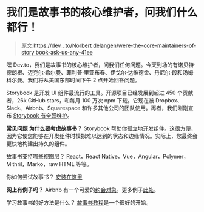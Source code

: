 # 我们是故事书的核心维护者，问我们什么都行！

> 原文:[https://dev . to/Norbert delangen/were-the-core-maintainers-of-story book-ask-us-any-41ee](https://dev.to/norbertdelangen/were-the-core-maintainers-of-storybook-ask-us-anything-41ee)

嘿 Dev.to，我们是故事书的核心维护者，问我们任何问题。今天到场的有诺贝特·德朗根、迈克尔·希尔曼、菲利普·里亚布春、伊戈尔·达维德金、丹尼尔·段和汤姆·科尔曼。我们将从美国东部时间下午 2 点开始回答问题。

Storybook 是开发 UI 组件最流行的工具。开源项目已经发展到超过 450 个贡献者，26k GitHub stars，和每月 100 万次 npm 下载。它现在被 Dropbox、Slack、Airbnb、Squarespace 和许多其他公司的团队使用。再者，我们刚刚宣布 [Storybook 有全职维护](https://medium.com/storybookjs/storybook-the-next-chapter-9d5c4939ab6)。

**常见问题**
**为什么要考虑故事书？**
Storybook 帮助你孤立地开发组件。这很方便，因为它使您能够在开发组件时模拟难以达到的状态和边缘情况。实际上，您最终会更快地构建出持久的组件。

故事书支持哪些视图层？
React，React Native，Vue，Angular，Polymer，Mithril，Marko，raw HTML 等等。

你如何尝试故事书？
[安装在这里](https://storybook.js.org/)

**网上有例子吗？**
Airbnb 有一个可爱的[约会对象](http://airbnb.io/react-dates/?selectedKind=DateRangePicker%20%28DRP%29&selectedStory=default&full=0&addons=1&stories=1&panelRight=0&addonPanel=storybook%2Factions%2Factions-panel)。更多例子[此处](https://storybook.js.org/examples/)。

学习故事书的好方法是什么？
[故事书教程](https://www.learnstorybook.com/)是一个很好的开始。
